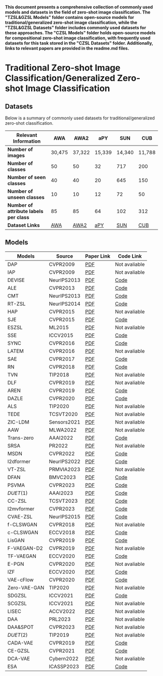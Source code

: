 **This document presents a comprehensive collection of commonly used models and datasets in the field of zero-shot image classification. The "TZSL&GZSL Models" folder contains open-source models for traditional/generalized zero-shot image classification, while the "TZSL&GZSL Datasets" folder includes commonly used datasets for these approaches. The "CZSL Models" folder holds open-source models for compositional zero-shot image classification, with frequently used datasets for this task stored in the "CZSL Datasets" folder. Additionally, links to relevant papers are provided in the readme.md files.**

# Traditional Zero-shot Image Classification/Generalized Zero-shot Image Classification


## Datasets
Below is a summary of commonly used datasets for traditional/generalized zero-shot classification.


| **Relevant Information**                             | **AWA** | **AWA2** | **aPY** | **SUN** | **CUB** |
|-------------------------------------------|---------|----------|---------|---------|---------|
| **Number of images**                      | 30,475  | 37,322   | 15,339  | 14,340  | 11,788  |
| **Number of classes**                     | 50      | 50       | 32      | 717     | 200     |
| **Number of seen classes**                | 40      | 40       | 20      | 645     | 150     |
| **Number of unseen classes**              | 10      | 10       | 12      | 72      | 50      |
| **Number of attribute labels per class**  | 85      | 85       | 64      | 102     | 312     |
| **Dataset Links**                         | [AWA](https://cvml.ist.ac.at/AwA/) | [AWA2](https://cvml.ist.ac.at/AwA/) | [aPY](https://vision.cs.uiuc.edu/attributes/) | [SUN](http://cs.brown.edu/~gmpatter/sunattributes.html) | [CUB](https://www.vision.caltech.edu/datasets/cub_200_2011/) |


## Models

| **Models**                | **Source**  | **Paper Link** | **Code Link** |
|---------------------------|-------------|-----------------|----------------|
| DAP                       | CVPR2009    |[PDF](https://ieeexplore.ieee.org/abstract/document/5206594)| Not avaliable |
| IAP                       | CVPR2009    | [PDF](https://ieeexplore.ieee.org/abstract/document/5206594)|Not avaliable|
| DEVISE                    | NeurIPS2013 | [PDF](https://proceedings.neurips.cc/paper/2013/hash/7cce53cf90577442771720a370c3c723-Abstract.html)  | [Code](https://github.com/middleyuan/DeViSE)      |
| ALE                       | CVPR2013    | [PDF](https://www.cv-foundation.org/openaccess/content_cvpr_2013/html/Akata_Label-Embedding_for_Attribute-Based_2013_CVPR_paper.html)      | [Code](https://github.com/cetinsamet/attribute-label-embedding)      |
| CMT                       | NeurIPS2013  |[PDF](https://proceedings.neurips.cc/paper/2013/hash/2d6cc4b2d139a53512fb8cbb3086ae2e-Abstract.html)      | [Code](https://github.com/mganjoo/zslearning)      |
| RT-ZSL                    | NeurIPS2014 | [PDF]( https://proceedings.neurips.cc/paper/2014/hash/1f1baa5b8edac74eb4eaa329f14a0361-Abstract.html)| [Code](https://github.com/dineshj1/UnreliableAttributes)      |
| HAP                       | CVPR2015    | [PDF](https://www.cv-foundation.org/openaccess/content_cvpr_2015/html/Huang_Learning_Hypergraph-Regularized_Attribute_2015_CVPR_paper.html) | Not avaliable  |
| SJE                       | CVPR2015    | [PDF](https://openaccess.thecvf.com/content_cvpr_2015/html/Akata_Evaluation_of_Output_2015_CVPR_paper.html)       | [Code](https://github.com/mvp18/Popular-ZSL-Algorithms)   |
| ESZSL                     | ML2015      | [PDF](https://proceedings.mlr.press/v37/romera-paredes15.html)       | Not avaliable     |
| SSE                       | ICCV2015    | [PDF](https://www.cv-foundation.org/openaccess/content_iccv_2015/html/Zhang_Zero-Shot_Learning_via_ICCV_2015_paper.html)       | [Code](https://github.com/Zhang-VISLab/Zero-Shot-Learning-via-Semantic-Similarity-Embedding)|
| SYNC                      | CVPR2016    | [PDF](https://www.cv-foundation.org/openaccess/content_cvpr_2016/html/Changpinyo_Synthesized_Classifiers_for_CVPR_2016_paper.html)       | [Code](https://github.com/pujols/Zero-shot-learning-journal)      |
| LATEM                     | CVPR2016    | [PDF](https://openaccess.thecvf.com/content_cvpr_2016/html/Xian_Latent_Embeddings_for_CVPR_2016_paper.html)       | Not avaliable     |
| SAE                       | CVPR2017    | [PDF](https://openaccess.thecvf.com/content_cvpr_2017/html/Kodirov_Semantic_Autoencoder_for_CVPR_2017_paper.html)       | [Code](https://github.com/mvp18/Popular-ZSL-Algorithms)      |
| RN                        | CVPR2018    | [PDF](https://openaccess.thecvf.com/content_cvpr_2018/html/Sung_Learning_to_Compare_CVPR_2018_paper.html)       | [Code](https://github.com/floodsung/LearningToCompare_FSL)      |
| TVN                       | TIP2018     | [PDF](https://ieeexplore.ieee.org/abstract/document/8464092)       | Not avaliable  |
| DLF                       | CVPR2019    | [PDF](https://openaccess.thecvf.com/content_CVPR_2019/html/Tong_Hierarchical_Disentanglement_of_Discriminative_Latent_Features_for_Zero-Shot_Learning_CVPR_2019_paper.html)       | Not avaliable     |
| AREN                      | CVPR2019    | [PDF](https://openaccess.thecvf.com/content_CVPR_2019/html/Xie_Attentive_Region_Embedding_Network_for_Zero-Shot_Learning_CVPR_2019_paper.html)       | [Code](https://github.com/gsx0/Attentive-Region-Embedding-Network-for-Zero-shot-Learning)|
| DAZLE                     | CVPR2020    | [PDF](https://openaccess.thecvf.com/content_CVPR_2020/html/Huynh_Fine-Grained_Generalized_Zero-Shot_Learning_via_Dense_Attribute-Based_Attention_CVPR_2020_paper.html) | [Code](https://github.com/hbdat/cvpr20_DAZLE)      |
| ALS                       | TIP2020     | [PDF](https://ieeexplore.ieee.org/abstract/document/9068500)       | Not avaliable      |
| TEDE                      | TCSVT2020   | [PDF](https://ieeexplore.ieee.org/abstract/document/9051798)       | Not avaliable      |
| ZIC-LDM                   | Sensors2021  | [PDF](https://www.mdpi.com/1424-8220/21/9/3241)      | Not avaliable     |
| AAW                       | MLWA2022    | [PDF](https://www.sciencedirect.com/science/article/pii/S2666827022000160)       | Not avaliable      |
| Trans-zero                | AAAI2022    | [PDF](https://ojs.aaai.org/index.php/AAAI/article/view/19909)       | [Code](https://github.com/shiming-chen/TransZero)      |
| SRSA                      | PR2022      | [PDF](https://www.sciencedirect.com/science/article/abs/pii/S0031320321004180)       | Not avaliable      |
| MSDN                      | CVPR2022    | [PDF](https://openaccess.thecvf.com/content/CVPR2022/html/Chen_MSDN_Mutually_Semantic_Distillation_Network_for_Zero-Shot_Learning_CVPR_2022_paper.html)      | [Code](https://anonymous.4open.science/r/MSDN)      |
| I2dformer                 | NeurIPS2022  | [PDF](https://proceedings.neurips.cc/paper_files/paper/2022/hash/4fca3029c9ead4551937ed6987502e5f-Abstract-Conference.html)      | [Code](https://github.com/ferjad/I2DFormer)      |
| VT-ZSL                    | PRMVIA2023  | [PDF](https://ieeexplore.ieee.org/abstract/document/10145202)       | Not avaliable     |
| DFAN                      | BMVC2023    | [PDF](https://arxiv.org/abs/2309.13833)       | [Code](https://github.com/Sion1/DFAN)      |
| PSVMA                     | CVPR2023    | [PDF](https://openaccess.thecvf.com/content/CVPR2023/html/Liu_Progressive_Semantic-Visual_Mutual_Adaption_for_Generalized_Zero-Shot_Learning_CVPR_2023_paper.html)       | [Code](https://github.com/ManLiuCoder/PSVMA)      |
|$DUET(1)$| AAAI2023    | [PDF](https://ojs.aaai.org/index.php/AAAI/article/view/25114)       | [Code](https://github.com/zjukg/DUET)      |
| CC-ZSL                    | TCSVT2023   | [PDF](https://ieeexplore.ieee.org/document/10040702)       | [Code](https://github.com/KORIYN/CC-ZSL)      |
| I2mvformer                | CVPR2023    | [PDF](https://openaccess.thecvf.com/content/CVPR2023/html/Naeem_I2MVFormer_Large_Language_Model_Generated_Multi-View_Document_Supervision_for_Zero-Shot_CVPR_2023_paper.html)       | [Code](https://github.com/ferjad/I2DFormer) |
| CVAE-ZSL                  | NeurIPS2015 | [PDF](https://proceedings.neurips.cc/paper/2015/hash/8d55a249e6baa5c06772297520da2051-Abstract.html)       | [Code](https://github.com/ucals/cvae)      |
| f-CLSWGAN                   | CVPR2018    | [PDF](https://openaccess.thecvf.com/content_cvpr_2018/html/Xian_Feature_Generating_Networks_CVPR_2018_paper.html)       | Not avaliable     |
| c-CLSWGAN                   | ECCV2018    | [PDF](https://openaccess.thecvf.com/content_ECCV_2018/html/RAFAEL_FELIX_Multi-modal_Cycle-consistent_Generalized_ECCV_2018_paper.html)       | [Code](https://github.com/rfelixmg/frwgan-eccv18)      |
| LisGAN                    | CVPR2019    | [PDF](https://openaccess.thecvf.com/content_CVPR_2019/papers/Li_Leveraging_the_Invariant_Side_of_Generative_Zero-Shot_Learning_CVPR_2019_paper.pdf)       | [Code](https://github.com/lijin118/LisGAN)      |
| F-VAEGAN-D2                   | CVPR2019    | [PDF](https://openaccess.thecvf.com/content_CVPR_2019/papers/Xian_F-VAEGAN-D2_A_Feature_Generating_Framework_for_Any-Shot_Learning_CVPR_2019_paper.pdf)       |   Not avaliable  |
| TF-VAEGAN                     | ECCV2020    | [PDF](https://link.springer.com/chapter/10.1007/978-3-030-58542-6_29)       | [Code](https://github.com/akshitac8/tfvaegan)      |
| E-PGN                     | CVPR2020    | [PDF](https://openaccess.thecvf.com/content_CVPR_2020/papers/Yu_Episode-Based_Prototype_Generating_Network_for_Zero-Shot_Learning_CVPR_2020_paper.pdf)       | Not avaliable      |
| IZF                       | ECCV2020    | [PDF](https://link.springer.com/chapter/10.1007/978-3-030-58517-4_36)       | [Code](https://github.com/miguelvalente/Invertible-Zero-Shot-Recognition-Flows)      |
| VAE-cFlow                 | CVPR2020    | [PDF](https://arxiv.org/pdf/2009.00303)       | [Code](https://github.com/guyuchao/VAE-cFlow-ZSL)      |
| Zero-VAE-GAN                   | TIP2020     | [PDF](https://ieeexplore.ieee.org/document/8957359)       | Not avaliable      |
| SDGZSL                    | ICCV2021    | [PDF](https://openaccess.thecvf.com/content/ICCV2021/papers/Chen_Semantics_Disentangling_for_Generalized_Zero-Shot_Learning_ICCV_2021_paper.pdf)       | [Code](https://github.com/uqzhichen/SDGZSL)      |
| SCGZSL                    | ICCV2021    | [PDF](https://openaccess.thecvf.com/content/ICCV2021W/CVAMD/html/Mahapatra_Medical_Image_Classification_Using_Generalized_Zero_Shot_Learning_ICCVW_2021_paper.html)       | Not avaliable      |
| LISEC                     | ACCV2022    | [PDF](https://openaccess.thecvf.com/content/ACCV2022/papers/Zhao_Learning_Internal_Semantics_with_Expanded_Categories_for_Generative_Zero-Shot_Learning_ACCV_2022_paper.pdf)       | Not avaliable     |
| DAA                       | PRL2023     | [PDF](https://www.sciencedirect.com/science/article/abs/pii/S0167865523000041)       | Not avaliable     |
| DAA&SPOT                  | CVPR2023    | [PDF](https://openaccess.thecvf.com/content/CVPR2023W/TCV/papers/Gowda_Synthetic_Sample_Selection_for_Generalized_Zero-Shot_Learning_CVPRW_2023_paper.pdf)       | Not avaliable      |
| $DUET(2)$                 | TIP2019     | [PDF](https://ieeexplore.ieee.org/document/8879688)       | Not avaliable      |
| CADA-VAE                  | CVPR2019    | [PDF](https://openaccess.thecvf.com/content_CVPR_2019/papers/Schonfeld_Generalized_Zero-_and_Few-Shot_Learning_via_Aligned_Variational_Autoencoders_CVPR_2019_paper.pdf)       | [Code](https://github.com/edgarschnfld/CADA-VAE-PyTorch)                    |
| CE-GZSL                   | CVPR2021    | [PDF](https://arxiv.org/abs/2103.16173)       | [Code](https://github.com/Hanzy1996/CE-GZSL)      |
| DCA-VAE                   | Cybern2022  | [PDF](https://ieeexplore.ieee.org/document/9762888)       | Not avaliable|      |
| ESA                     | ICASSP2023  | [PDF](https://arxiv.org/abs/2303.09849)       | [Code](https://github.com/mrflogs/icassp23)      |

















